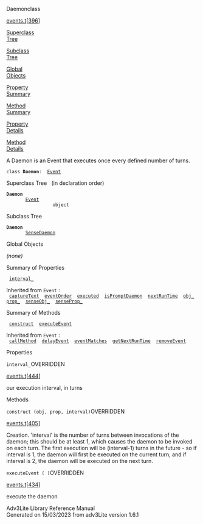 <span class="title">Daemon</span><span class="type">class</span>

[events.t](../file/events.t.html)\[[396](../source/events.t.html#396)\]

[Superclass  
Tree](#_SuperClassTree_)

[Subclass  
Tree](#_SubClassTree_)

[Global  
Objects](#_ObjectSummary_)

[Property  
Summary](#_PropSummary_)

[Method  
Summary](#_MethodSummary_)

[Property  
Details](#_Properties_)

[Method  
Details](#_Methods_)

<div class="fdesc">

A Daemon is an Event that executes once every defined number of turns.

`class `**`Daemon`**` :   `[`Event`](../object/Event.html)

</div>

<span id="_SuperClassTree_"></span>

<div class="mjhd">

<span class="hdln">Superclass Tree</span>   (in declaration order)

</div>

**`Daemon`**  
`         `[`Event`](../object/Event.html)  
`                 object`  
<span id="_SubClassTree_"></span>

<div class="mjhd">

<span class="hdln">Subclass Tree</span>  

</div>

**`Daemon`**  
`         `[`SenseDaemon`](../object/SenseDaemon.html)  
<span id="_ObjectSummary_"></span>

<div class="mjhd">

<span class="hdln">Global Objects</span>  

</div>

*(none)* <span id="_PropSummary_"></span>

<div class="mjhd">

<span class="hdln">Summary of Properties</span>  

</div>

` `[`interval_`](#interval_)`  `

Inherited from `Event` :  
` `[`captureText`](../object/Event.html#captureText)`  `[`eventOrder`](../object/Event.html#eventOrder)`  `[`executed`](../object/Event.html#executed)`  `[`isPromptDaemon`](../object/Event.html#isPromptDaemon)`  `[`nextRunTime`](../object/Event.html#nextRunTime)`  `[`obj_`](../object/Event.html#obj_)`  `[`prop_`](../object/Event.html#prop_)`  `[`senseObj_`](../object/Event.html#senseObj_)`  `[`senseProp_`](../object/Event.html#senseProp_)`  `

<span id="_MethodSummary_"></span>

<div class="mjhd">

<span class="hdln">Summary of Methods</span>  

</div>

` `[`construct`](#construct)`  `[`executeEvent`](#executeEvent)`  `

Inherited from `Event` :  
` `[`callMethod`](../object/Event.html#callMethod)`  `[`delayEvent`](../object/Event.html#delayEvent)`  `[`eventMatches`](../object/Event.html#eventMatches)`  `[`getNextRunTime`](../object/Event.html#getNextRunTime)`  `[`removeEvent`](../object/Event.html#removeEvent)`  `

<span id="_Properties_"></span>

<div class="mjhd">

<span class="hdln">Properties</span>  

</div>

<span id="interval_"></span>

`interval_`<span class="rem">OVERRIDDEN</span>

[events.t](../file/events.t.html)\[[444](../source/events.t.html#444)\]

<div class="desc">

our execution interval, in turns

</div>

<span id="_Methods_"></span>

<div class="mjhd">

<span class="hdln">Methods</span>  

</div>

<span id="construct"></span>

`construct (obj, prop, interval)`<span class="rem">OVERRIDDEN</span>

[events.t](../file/events.t.html)\[[405](../source/events.t.html#405)\]

<div class="desc">

Creation. 'interval' is the number of turns between invocations of the
daemon; this should be at least 1, which causes the daemon to be invoked
on each turn. The first execution will be (interval-1) turns in the
future - so if interval is 1, the daemon will first be executed on the
current turn, and if interval is 2, the daemon will be executed on the
next turn.

</div>

<span id="executeEvent"></span>

`executeEvent ( )`<span class="rem">OVERRIDDEN</span>

[events.t](../file/events.t.html)\[[434](../source/events.t.html#434)\]

<div class="desc">

execute the daemon

</div>

<div class="ftr">

Adv3Lite Library Reference Manual  
Generated on 15/03/2023 from adv3Lite version 1.6.1

</div>

